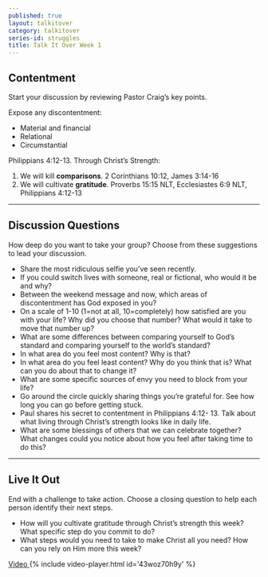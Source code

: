 ```yaml
---
published: true
layout: talkitover
category: talkitover
series-id: struggles
title: Talk It Over Week 1
---
```


## Contentment
<p class="lead">Start your discussion by reviewing Pastor Craig’s key points.</p>

Expose any discontentment:

* Material and financial
* Relational
* Circumstantial

Philippians 4:12-13. Through Christ’s Strength:

1. We will kill **comparisons**. 2 Corinthians 10:12, James 3:14-16
2. We will cultivate **gratitude**. Proverbs 15:15 NLT, Ecclesiastes 6:9 NLT, Philippians 4:12-13

* * *

## Discussion Questions
<p class="lead">How deep do you want to take your group? Choose from these suggestions to lead your discussion.</p>

* Share the most ridiculous selfie you’ve seen recently.
* If you could switch lives with someone, real or fictional, who would it be and why?
* Between the weekend message and now, which areas of discontentment has God exposed in you?
* On a scale of 1-10 (1=not at all, 10=completely) how satisfied are you with your life? Why did you choose that number? What would it take to move that number up?
* What are some differences between comparing yourself to God’s standard and comparing yourself to the world’s standard?
* In what area do you feel most content? Why is that?
* In what area do you feel least content? Why do you think that is? What can you do about that to change it?
* What are some specific sources of envy you need to block from your life?
* Go around the circle quickly sharing things you’re grateful for. See how long you can go before getting stuck.
* Paul shares his secret to contentment in Philippians 4:12- 13. Talk about what living through Christ’s strength looks like in daily life.
* What are some blessings of others that we can celebrate together? What changes could you notice about how you feel after taking time to do this?

* * *

## Live It Out
<p class="lead">End with a challenge to take action. Choose a closing question to help each person identify their next steps.</p>

* How will you cultivate gratitude through Christ’s strength this week? What specific step do you commit to do?
* What steps would you need to take to make Christ all you need? How can you rely on Him more this week?

<a href="javascript:void(0);" data-video-player="43woz70h9y" class="action">Video <i class="icon icon-arrow"></i></a>
{% include video-player.html id='43woz70h9y' %}
